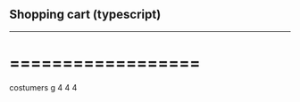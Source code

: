 ## Shopping cart (typescript)
---------------------------
==================
=================

costumers
g
4
4
4
